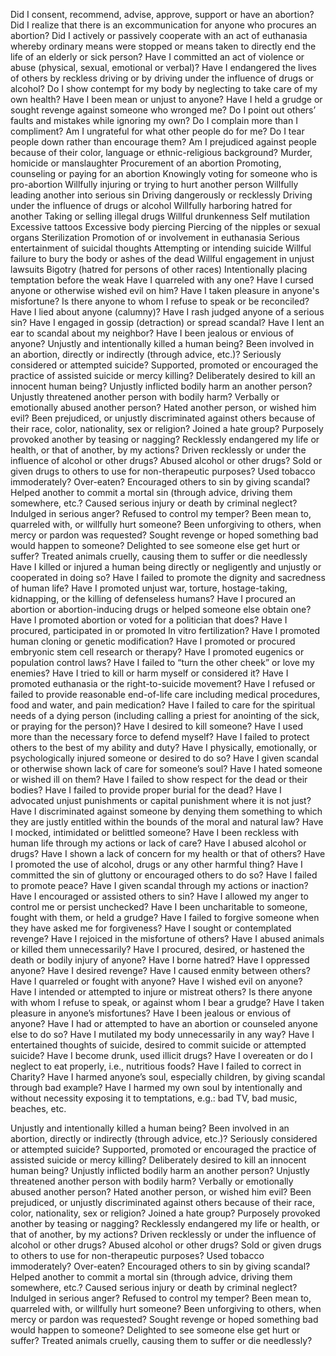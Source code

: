 Did I consent, recommend, advise, approve, support or have an abortion?
Did I realize that there is an excommunication for anyone who procures an abortion?
Did I actively or passively cooperate with an act of euthanasia whereby ordinary means were stopped or means taken to directly end the life of an elderly or sick person?
Have I committed an act of violence or abuse (physical, sexual, emotional or verbal)?
Have I endangered the lives of others by reckless driving or by driving under the influence of drugs or alcohol?
Do I show contempt for my body by neglecting to take care of my own health?
Have I been mean or unjust to anyone?
Have I held a grudge or sought revenge against someone who wronged me?
Do I point out others’ faults and mistakes while ignoring my own?
Do I complain more than I compliment?
Am I ungrateful for what other people do for me?
Do I tear people down rather than encourage them?
Am I prejudiced against people because of their color, language or ethnic-religious background?
Murder, homicide or manslaughter
Procurement of an abortion
Promoting, counseling or paying for an abortion
Knowingly voting for someone who is pro-abortion
Willfully injuring or trying to hurt another person
Willfully leading another into serious sin
Driving dangerously or recklessly
Driving under the influence of drugs or alcohol
Willfully harboring hatred for another
Taking or selling illegal drugs
Willful drunkenness
Self mutilation
Excessive tattoos
Excessive body piercing
Piercing of the nipples or sexual organs
Sterilization
Promotion of or involvement in euthanasia
Serious entertainment of suicidal thoughts
Attempting or intending suicide
Willful failure to bury the body or ashes of the dead
Willful engagement in unjust lawsuits
Bigotry (hatred for persons of other races)
Intentionally placing temptation before the weak
Have I quarreled with any one?
Have I cursed anyone or otherwise wished evil on him?
Have I taken pleasure in anyone's misfortune?
Is there anyone to whom I refuse to speak or be reconciled?
Have I lied about anyone (calumny)?
Have I rash judged anyone of a serious sin?
Have I engaged in gossip (detraction) or spread scandal?
Have I lent an ear to scandal about my neighbor?
Have I been jealous or envious of anyone?
Unjustly and intentionally killed a human being?
Been involved in an abortion, directly or indirectly (through advice, etc.)?
Seriously considered or attempted suicide?
Supported, promoted or encouraged the practice of assisted suicide or mercy killing?
Deliberately desired to kill an innocent human being?
Unjustly inflicted bodily harm an another person?
Unjustly threatened another person with bodily harm?
Verbally or emotionally abused another person?
Hated another person, or wished him evil?
Been prejudiced, or unjustly discriminated against others because of their race, color, nationality, sex or religion?
Joined a hate group?
Purposely provoked another by teasing or nagging?
Recklessly endangered my life or health, or that of another, by my actions?
Driven recklessly or under the influence of alcohol or other drugs?
Abused alcohol or other drugs?
Sold or given drugs to others to use for non-therapeutic purposes?
Used tobacco immoderately?
Over-eaten?
Encouraged others to sin by giving scandal?
Helped another to commit a mortal sin (through advice, driving them somewhere, etc.?
Caused serious injury or death by criminal neglect?
Indulged in serious anger?
Refused to control my temper?
Been mean to, quarreled with, or willfully hurt someone?
Been unforgiving to others, when mercy or pardon was requested?
Sought revenge or hoped something bad would happen to someone?
Delighted to see someone else get hurt or suffer?
Treated animals cruelly, causing them to suffer or die needlessly
Have I killed or injured a human being directly or negligently and unjustly or cooperated in doing so?
Have I failed to promote the dignity and sacredness of human life?
Have I promoted unjust war, torture, hostage-taking, kidnapping, or the killing of defenseless humans?
Have I procured an abortion or abortion-inducing drugs or helped someone else obtain one?
Have I promoted abortion or voted for a politician that does?
Have I procured, participated in or promoted In vitro fertilization?
Have I promoted human cloning or genetic modification?
Have I promoted or procured embryonic stem cell research or therapy?
Have I promoted eugenics or population control laws?
Have I failed to “turn the other cheek” or love my enemies?
Have I tried to kill or harm myself or considered it?
Have I promoted euthanasia or the right-to-suicide movement?
Have I refused or failed to provide reasonable end-of-life care including medical procedures, food and water, and pain medication?
Have I failed to care for the spiritual needs of a dying person (including calling a priest for anointing of the sick, or praying for the person)?
Have I desired to kill someone?
Have I used more than the necessary force to defend myself?
Have I failed to protect others to the best of my ability and duty?
Have I physically, emotionally, or psychologically injured someone or desired to do so?
Have I given scandal or otherwise shown lack of care for someone’s soul?
Have I hated someone or wished ill on them?
Have I failed to show respect for the dead or their bodies?
Have I failed to provide proper burial for the dead?
Have I advocated unjust punishments or capital punishment where it is not just?
Have I discriminated against someone by denying them something to which they are justly entitled within the bounds of the moral and natural law?
Have I mocked, intimidated or belittled someone?
Have I been reckless with human life through my actions or lack of care?
Have I abused alcohol or drugs?
Have I shown a lack of concern for my health or that of others?
Have I promoted the use of alcohol, drugs or any other harmful thing?
Have I committed the sin of gluttony or encouraged others to do so?
Have I failed to promote peace?
Have I given scandal through my actions or inaction?
Have I encouraged or assisted others to sin?
Have I allowed my anger to control me or persist unchecked?
Have I been uncharitable to someone, fought with them, or held a grudge?
Have I failed to forgive someone when they have asked me for forgiveness?
Have I sought or contemplated revenge?
Have I rejoiced in the misfortune of others?
Have I abused animals or killed them unnecessarily?
Have I procured, desired, or hastened the death or bodily injury of anyone?
Have I borne hatred?
Have I oppressed anyone?
Have I desired revenge?
Have I caused enmity between others?
Have I quarreled or fought with anyone?
Have I wished evil on anyone?
Have I intended or attempted to injure or mistreat others?
Is there anyone with whom I refuse to speak, or against whom I bear a grudge?
Have I taken pleasure in anyone’s misfortunes?
Have I been jealous or envious of anyone?
Have I had or attempted to have an abortion or counseled anyone else to do so?
Have I mutilated my body unnecessarily in any way?
Have I entertained thoughts of suicide, desired to commit suicide or attempted suicide?
Have I become drunk, used illicit drugs?
Have I overeaten or do I neglect to eat properly, i.e., nutritious foods?
Have I failed to correct in Charity?
Have I harmed anyone’s soul, especially children, by giving scandal through bad example?
Have I harmed my own soul by intentionally and without necessity exposing it to temptations, e.g.: bad TV, bad music, beaches, etc.


Unjustly and intentionally killed a human being?
Been involved in an abortion, directly or indirectly (through advice, etc.)?
Seriously considered or attempted suicide?
Supported, promoted or encouraged the practice of assisted suicide or mercy killing?
Deliberately desired to kill an innocent human being?
Unjustly inflicted bodily harm an another person?
Unjustly threatened another person with bodily harm?
Verbally or emotionally abused another person?
Hated another person, or wished him evil?
Been prejudiced, or unjustly discriminated against others because of their race, color, nationality, sex or religion?
Joined a hate group?
Purposely provoked another by teasing or nagging?
Recklessly endangered my life or health, or that of another, by my actions?
Driven recklessly or under the influence of alcohol or other drugs?
Abused alcohol or other drugs?
Sold or given drugs to others to use for non-therapeutic purposes?
Used tobacco immoderately?
Over-eaten?
Encouraged others to sin by giving scandal?
Helped another to commit a mortal sin (through advice, driving them somewhere, etc.?
Caused serious injury or death by criminal neglect?
Indulged in serious anger?
Refused to control my temper?
Been mean to, quarreled with, or willfully hurt someone?
Been unforgiving to others, when mercy or pardon was requested?
Sought revenge or hoped something bad would happen to someone?
Delighted to see someone else get hurt or suffer?
Treated animals cruelly, causing them to suffer or die needlessly?
